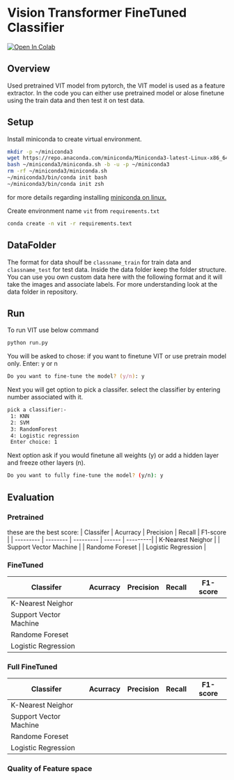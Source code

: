 # Vision Transformer FineTuned Classifier
[![Open In Colab](https://colab.research.google.com/assets/colab-badge.svg)](https://colab.research.google.com/drive/19ySYPRIMFlyPO0hrEfOmucgz_xbM0YOD?authuser=1#scrollTo=6xZnCvBEHcbo)

## Overview 
Used pretrained VIT model from pytorch, the VIT model is used as a feature extractor. In the code you can either use pretrained model or alose finetune using the train data and then test it on test data.

## Setup
Install miniconda to create virtual environment.
```bash
mkdir -p ~/miniconda3
wget https://repo.anaconda.com/miniconda/Miniconda3-latest-Linux-x86_64.sh -O ~/miniconda3/miniconda.sh
bash ~/miniconda3/miniconda.sh -b -u -p ~/miniconda3
rm -rf ~/miniconda3/miniconda.sh
~/miniconda3/bin/conda init bash
~/miniconda3/bin/conda init zsh

```
for more details regarding installing [miniconda on linux.](https://waylonwalker.com/install-miniconda/)

Create environment name `vit` from `requirements.txt`
```bash
conda create -n vit -r requirements.text
```
## DataFolder
The format for data shoulf be `classname_train` for train data and `classname_test` for test data. Inside the data folder keep the folder structure. You can use you own custom data here with the following format and it will take the images and associate labels.
For more understanding look at the data folder in repository.


## Run
To run VIT use below command
```zsh
python run.py
```
You will be asked to chose: if you want to finetune VIT or use pretrain model only.
Enter: y or n
```zsh
Do you want to fine-tune the model? (y/n): y
```
Next you will get option to pick a classifer.
select the classifier by entering number associated with it.
```zsh
pick a classifier:-
 1: KNN
 2: SVM
 3: RandomForest
 4: Logistic regression
 Enter choice: 1
 ```
 Next option ask if you would finetune all weights (y) or  add a hidden layer and freeze other layers (n).
 ```bash
 Do you want to fully fine-tune the model? (y/n): y
 ```

## Evaluation

### Pretrained
these are the best score: 
| Classifer | Acurracy | Precision | Recall | F1-score |
| --------- | -------- | --------- | ------ | ---------|
| K-Nearest Neighor | 
| Support Vector Machine |
| Randome Foreset |
| Logistic Regression | 

### FineTuned
| Classifer | Acurracy | Precision | Recall | F1-score |
| --------- | -------- | --------- | ------ | ---------|
| K-Nearest Neighor | 
| Support Vector Machine |
| Randome Foreset |
| Logistic Regression | 

### Full FineTuned
| Classifer | Acurracy | Precision | Recall | F1-score |
| --------- | -------- | --------- | ------ | ---------|
| K-Nearest Neighor | 
| Support Vector Machine |
| Randome Foreset |
| Logistic Regression | 

### Quality of Feature space
